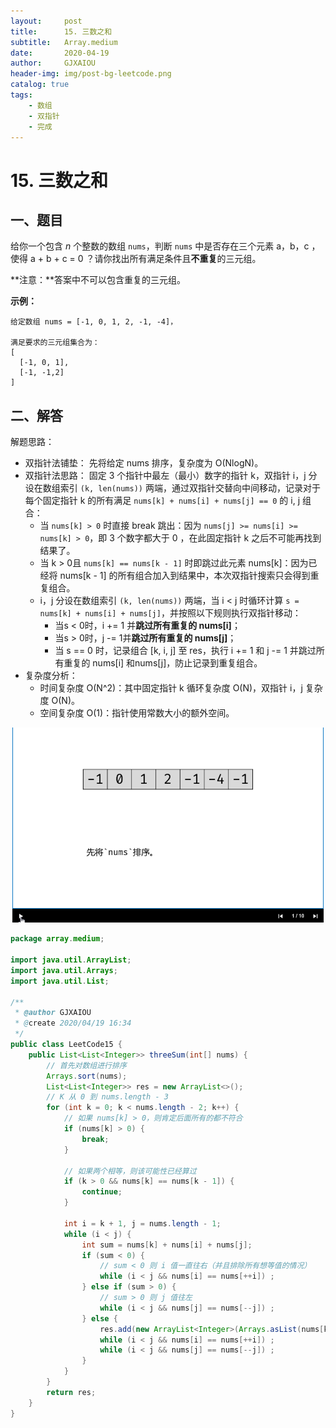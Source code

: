 ```yaml
---
layout:     post
title:      15. 三数之和
subtitle:   Array.medium
date:       2020-04-19
author:     GJXAIOU
header-img: img/post-bg-leetcode.png
catalog: true
tags:
    - 数组
	- 双指针
	- 完成
---
```


# 15. 三数之和

## 一、题目

给你一个包含 *n* 个整数的数组 `nums`，判断 `nums` 中是否存在三个元素  a，b，c ，使得  a + b + c = 0 ？请你找出所有满足条件且**不重复**的三元组。

**注意：**答案中不可以包含重复的三元组。

**示例：**

```
给定数组 nums = [-1, 0, 1, 2, -1, -4]，

满足要求的三元组集合为：
[
  [-1, 0, 1],
  [-1, -1,2]
]
```

## 二、解答

解题思路：

- 双指针法铺垫： 先将给定 nums 排序，复杂度为 O(NlogN)。
- 双指针法思路： 固定 3 个指针中最左（最小）数字的指针 k，双指针 i，j 分设在数组索引 `(k, len(nums))` 两端，通过双指针交替向中间移动，记录对于每个固定指针 k 的所有满足 `nums[k] + nums[i] + nums[j] == 0` 的 i, j 组合：
    - 当 `nums[k] > 0` 时直接 break 跳出：因为 `nums[j] >= nums[i] >= nums[k] > 0`，即 3 个数字都大于 0 ，在此固定指针 k 之后不可能再找到结果了。
    - 当 k > 0且 `nums[k] == nums[k - 1]` 时即跳过此元素 nums[k]：因为已经将 nums[k - 1] 的所有组合加入到结果中，本次双指针搜索只会得到重复组合。
    - i，j 分设在数组索引 `(k, len(nums))` 两端，当 i < j 时循环计算 `s = nums[k] + nums[i] + nums[j]`，并按照以下规则执行双指针移动：
        - 当s < 0时，i += 1 并**跳过所有重复的 nums[i]**；
        - 当s > 0时，j -= 1并**跳过所有重复的 nums[j]**；
        - 当 s == 0 时，记录组合 [k, i, j] 至 res，执行 i += 1 和 j -= 1 并跳过所有重复的 nums[i] 和nums[j]，防止记录到重复组合。
- 复杂度分析：
    - 时间复杂度 O(N^2)：其中固定指针 k 循环复杂度 O(N)，双指针 i，j 复杂度 O(N)。
    - 空间复杂度 O(1)：指针使用常数大小的额外空间。

![LeetCode15](15.%E4%B8%89%E6%95%B0%E4%B9%8B%E5%92%8C.resource/LeetCode15.gif)

```java
package array.medium;

import java.util.ArrayList;
import java.util.Arrays;
import java.util.List;

/**
 * @author GJXAIOU
 * @create 2020/04/19 16:34
 */
public class LeetCode15 {
    public List<List<Integer>> threeSum(int[] nums) {
        // 首先对数组进行排序
        Arrays.sort(nums);
        List<List<Integer>> res = new ArrayList<>();
        // K 从 0 到 nums.length - 3
        for (int k = 0; k < nums.length - 2; k++) {
            // 如果 nums[k] > 0，则肯定后面所有的都不符合
            if (nums[k] > 0) {
                break;
            }
            
            // 如果两个相等，则该可能性已经算过
            if (k > 0 && nums[k] == nums[k - 1]) {
                continue;
            }

            int i = k + 1, j = nums.length - 1;
            while (i < j) {
                int sum = nums[k] + nums[i] + nums[j];
                if (sum < 0) {
                    // sum < 0 则 i 值一直往右（并且排除所有想等值的情况）
                    while (i < j && nums[i] == nums[++i]) ;
                } else if (sum > 0) {
                    // sum > 0 则 j 值往左
                    while (i < j && nums[j] == nums[--j]) ;
                } else {
                    res.add(new ArrayList<Integer>(Arrays.asList(nums[k], nums[i], nums[j])));
                    while (i < j && nums[i] == nums[++i]) ;
                    while (i < j && nums[j] == nums[--j]) ;
                }
            }
        }
        return res;
    }
}
```

